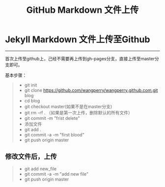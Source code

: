 ﻿---
layout: post
title: GitHub Markdown 文件上传
category: Other
tags: [github, upload]
description: upload markdown file to github
---

# Jekyll Markdown 文件上传至Github

------

首次上传至github上，己经不需要再上传到gh-pages分支，直接上传至master分支即可。

基本步骤：
>* git init
>* git clone https://github.com/wangperry/wangperry.github.com.git blog
>* cd blog
>* git checkout master(如果不是在master分支)
>* git rm -rf . （如果是第一次上传，删除默认的所有文件）
>* git commit -m "frist delete"
>* 添加文件 
>* git add .
>* git commit -a -m "first blood"
>* git push origin master

## 修改文件后，上传
>* git add new_file
>* git commit -a -m "add new file"
>* git push origin master


